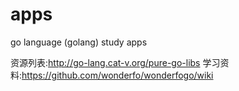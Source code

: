 apps
====

go language (golang) study apps

资源列表:http://go-lang.cat-v.org/pure-go-libs
学习资料:https://github.com/wonderfo/wonderfogo/wiki
